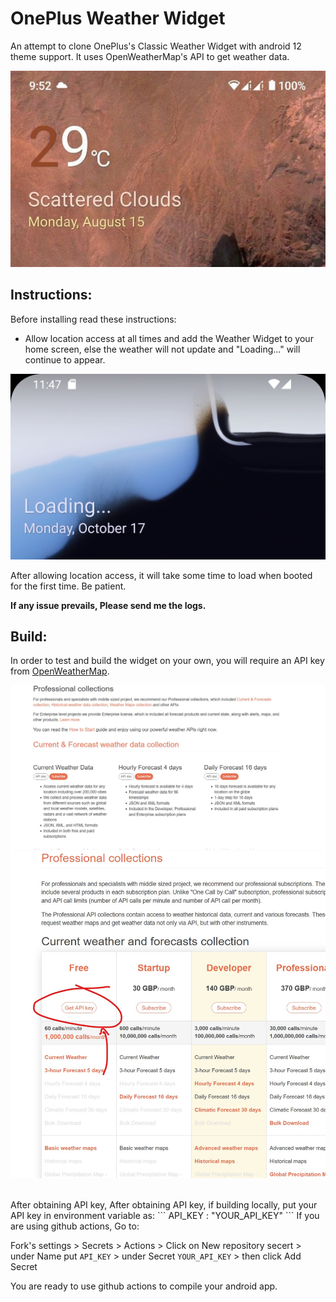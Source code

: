 # OnePlus Weather Widget

An attempt to clone OnePlus's Classic Weather Widget with android 12 theme support. It uses OpenWeatherMap's API to get weather data.

![](screenshots/a12.jpg)

## Instructions:
Before installing read these instructions:

 * Allow location access at all times and add the Weather Widget to your home screen, else the weather will not update and "Loading..." will continue to appear.
 
![](screenshots/L1.jpg)


 After allowing location access, it will take some time to load when booted for the first time. Be patient.


**If any issue prevails, Please send me the logs.**

## Build:
In order to test and build the widget on your own, you will require an API key from [OpenWeatherMap](https://openweathermap.org/api).

![](screenshots/API1.jpg)
![](screenshots/API2.jpg)

<br>
After obtaining API key,  After obtaining API key, if building locally, put your API key in environment variable as:
```
    API_KEY : "YOUR_API_KEY"
```
If you are using github actions, Go to:

Fork's settings > Secrets > Actions > Click on New repository secert > under Name put `API_KEY` > under Secret `YOUR_API_KEY` > then click Add Secret

You are ready to use github actions to compile your android app.
